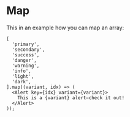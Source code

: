 # Map

This in an example how you can map an array:

```react
[
  'primary',
  'secondary',
  'success',
  'danger',
  'warning',
  'info',
  'light',
  'dark',
].map((variant, idx) => (
  <Alert key={idx} variant={variant}>
    This is a {variant} alert—check it out!
  </Alert>
));
```

